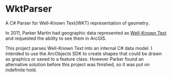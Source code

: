 # WktParser

A C# Parser for Well-Known Text(WKT) representation of geometry.

In 2011, Parker Martin had geographic data represented as
[Well-Known Text](https://en.wikipedia.org/wiki/Well-known_text_representation_of_geometry)
and requested the ability to see them in ArcGIS.

This project parses Well-Known Text into an internal C# data model.
I intended to use the ArcObjects SDK to create shapes that
could be drawn as graphics or saved to a feature class. However
Parker found an alternative solution before this project was
finished, so it was put on indefinite hold.
